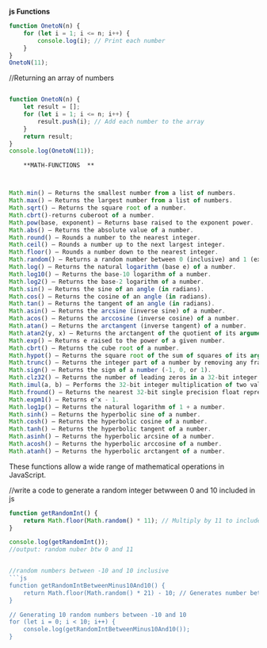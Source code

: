 **js Functions**
```js
function OnetoN(n) {
    for (let i = 1; i <= n; i++) {
        console.log(i); // Print each number
    }
}
OnetoN(11);

```
//Returning an array of numbers

```js

function OnetoN(n) {
    let result = [];
    for (let i = 1; i <= n; i++) {
        result.push(i); // Add each number to the array
    }
    return result;
}
console.log(OnetoN(11));
```

        **MATH-FUNCTIONS  **
```js            


Math.min() – Returns the smallest number from a list of numbers.
Math.max() – Returns the largest number from a list of numbers.
Math.sqrt() – Returns the square root of a number.
Math.cbrt()-returns cuberoot of a number.
Math.pow(base, exponent) – Returns base raised to the exponent power.
Math.abs() – Returns the absolute value of a number.
Math.round() – Rounds a number to the nearest integer.
Math.ceil() – Rounds a number up to the next largest integer.
Math.floor() – Rounds a number down to the nearest integer.
Math.random() – Returns a random number between 0 (inclusive) and 1 (exclusive).
Math.log() – Returns the natural logarithm (base e) of a number.
Math.log10() – Returns the base-10 logarithm of a number.
Math.log2() – Returns the base-2 logarithm of a number.
Math.sin() – Returns the sine of an angle (in radians).
Math.cos() – Returns the cosine of an angle (in radians).
Math.tan() – Returns the tangent of an angle (in radians).
Math.asin() – Returns the arcsine (inverse sine) of a number.
Math.acos() – Returns the arccosine (inverse cosine) of a number.
Math.atan() – Returns the arctangent (inverse tangent) of a number.
Math.atan2(y, x) – Returns the arctangent of the quotient of its arguments.
Math.exp() – Returns e raised to the power of a given number.
Math.cbrt() – Returns the cube root of a number.
Math.hypot() – Returns the square root of the sum of squares of its arguments.
Math.trunc() – Returns the integer part of a number by removing any fractional digits.
Math.sign() – Returns the sign of a number (-1, 0, or 1).
Math.clz32() – Returns the number of leading zeros in a 32-bit integer.
Math.imul(a, b) – Performs the 32-bit integer multiplication of two values.
Math.fround() – Returns the nearest 32-bit single precision float representation of a number.
Math.expm1() – Returns e^x - 1.
Math.log1p() – Returns the natural logarithm of 1 + a number.
Math.sinh() – Returns the hyperbolic sine of a number.
Math.cosh() – Returns the hyperbolic cosine of a number.
Math.tanh() – Returns the hyperbolic tangent of a number.
Math.asinh() – Returns the hyperbolic arcsine of a number.
Math.acosh() – Returns the hyperbolic arccosine of a number.
Math.atanh() – Returns the hyperbolic arctangent of a number.
```
These functions allow a wide range of mathematical operations in JavaScript.


//write a code to generate a random integer betwween 0 and 10 included in js

```js
function getRandomInt() {
    return Math.floor(Math.random() * 11); // Multiply by 11 to include 10, then floor to get an integer
}

console.log(getRandomInt());
//output: random nuber btw 0 and 11


//random numbers between -10 and 10 inclusive
```js
function getRandomIntBetweenMinus10And10() {
    return Math.floor(Math.random() * 21) - 10; // Generates number between -10 and 10
}

// Generating 10 random numbers between -10 and 10
for (let i = 0; i < 10; i++) {
    console.log(getRandomIntBetweenMinus10And10());
}
